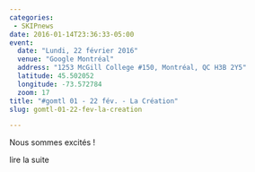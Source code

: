 ```yaml
---
categories:
 - SKIPnews
date: 2016-01-14T23:36:33-05:00
event:
  date: "Lundi, 22 février 2016"
  venue: "Google Montréal"
  address: "1253 McGill College #150, Montréal, QC H3B 2Y5"
  latitude: 45.502052
  longitude: -73.572784
  zoom: 17
title: "#gomtl 01 - 22 fév. - La Création"
slug: gomtl-01-22-fev-la-creation

---
```


Nous sommes excités !

<!--more-->

lire la suite
